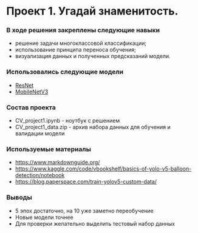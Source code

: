 # Проект 1. Угадай знаменитость.

### В ходе решения закреплены следующие навыки

* решение задачи многоклассовой классификации;
* использование принципа переноса обучения;
* визуализация данных и полученных предсказаний модели.

### Использовались следующие модели

* [ResNet]( https://arxiv.org/abs/1512.03385)
* [MobileNetV3](https://arxiv.org/abs/1905.02244)


### Состав проекта

* CV_project1.ipynb     - ноутбук с решением
* CV_project1_data.zip  - архив набора данных для обучения и валидации модели

### Используемые материалы

* https://www.markdownguide.org/
* https://www.kaggle.com/code/vbookshelf/basics-of-yolo-v5-balloon-detection/notebook
* https://blog.paperspace.com/train-yolov5-custom-data/

### Выводы
* 5 эпох достаточно, на 10 уже заметно переобучение
* Новые модели точнее
* Для проверки желательно выделить тестовый набор данных





